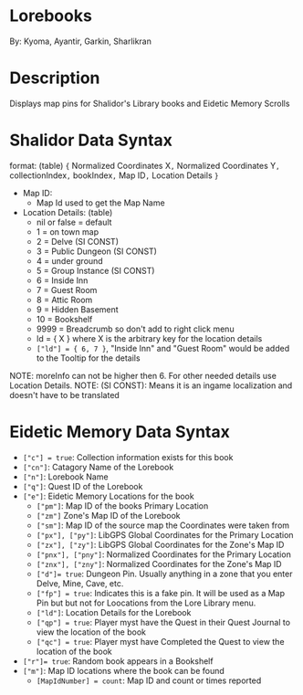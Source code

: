 # Lorebooks

By: Kyoma, Ayantir, Garkin, Sharlikran

# Description

Displays map pins for Shalidor's Library books and Eidetic Memory Scrolls

# Shalidor Data Syntax

format: (table) `{` Normalized Coordinates X`,` Normalized Coordinates Y`,` collectionIndex`,` bookIndex`,` Map ID`,` Location Details `}`

- Map ID:
  - Map Id used to get the Map Name
- Location Details: (table)
  - nil or false = default
  - 1 = on town map
  - 2 = Delve (SI CONST)
  - 3 = Public Dungeon (SI CONST)
  - 4 = under ground
  - 5 = Group Instance (SI CONST)
  - 6 = Inside Inn
  - 7 = Guest Room
  - 8 = Attic Room
  - 9 = Hidden Basement
  - 10 = Bookshelf
  - 9999 = Breadcrumb so don't add to right click menu
  - ld = { X } where X is the arbitrary key for the location details
  - `["ld"] = { 6, 7 }`, "Inside Inn" and "Guest Room" would be added to the Tooltip for the details

NOTE: moreInfo can not be higher then 6. For other needed details use Location Details.
NOTE: (SI CONST): Means it is an ingame localization and doesn't have to be translated

# Eidetic Memory Data Syntax

- `["c"] = true`: Collection information exists for this book
- `["cn"]`: Catagory Name of the Lorebook
- `["n"]`: Lorebook Name
- `["q"]`: Quest ID of the Lorebook
- `["e"]`: Eidetic Memory Locations for the book
  - `["pm"]`: Map ID of the books Primary Location
  - `["zm"]` Zone's Map ID of the Lorebook
  - `["sm"]`: Map ID of the source map the Coordinates were taken from
  - `["px"], ["py"]`: LibGPS Global Coordinates for the Primary Location
  - `["zx"], ["zy"]`: LibGPS Global Coordinates for the Zone's Map ID
  - `["pnx"], ["pny"]`: Normalized Coordinates for the Primary Location
  - `["znx"], ["zny"]`: Normalized Coordinates for the Zone's Map ID
  - `["d"]= true`: Dungeon Pin. Usually anything in a zone that you enter Delve, Mine, Cave, etc.
  - `["fp"] = true`: Indicates this is a fake pin. It will be used as a Map Pin but but not for Loocations from the Lore Library menu.
  - `["ld"]`: Location Details for the Lorebook
  - `["qp"] = true`: Player myst have the Quest in their Quest Journal to view the location of the book
  - `["qc"] = true`: Player myst have Completed the Quest to view the location of the book
- `["r"]= true`: Random book appears in a Bookshelf
- `["m"]`: Map ID locations where the book can be found
  - `[MapIdNumber] = count`: Map ID and count or times reported
